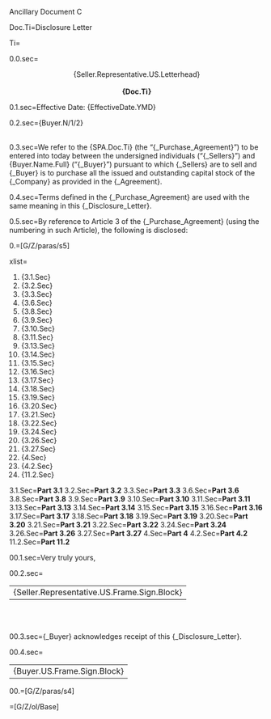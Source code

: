 Ancillary Document C

Doc.Ti=Disclosure Letter

Ti=</i>

0.0.sec=<center>{Seller.Representative.US.Letterhead}<br><br><b>{Doc.Ti}</b></center>

0.1.sec=Effective Date: {EffectiveDate.YMD}

0.2.sec={Buyer.N/1/2}<br><br>

0.3.sec=We refer to the {SPA.Doc.Ti} (the “{_Purchase_Agreement}”) to be entered into today between the undersigned individuals (“{_Sellers}”) and {Buyer.Name.Full} (“{_Buyer}”) pursuant to which {_Sellers} are to sell and {_Buyer} is to purchase all the issued and outstanding capital stock of the {_Company} as provided in the {_Agreement}.

0.4.sec=Terms defined in the {_Purchase_Agreement} are used with the same meaning in this {_Disclosure_Letter}.

0.5.sec=By reference to Article 3 of the {_Purchase_Agreement} (using the numbering in such Article), the following is disclosed:

0.=[G/Z/paras/s5]

xlist=<ol><li>{3.1.Sec}<li>{3.2.Sec}<li>{3.3.Sec}<li>{3.6.Sec}<li>{3.8.Sec}<li>{3.9.Sec}<li>{3.10.Sec}<li>{3.11.Sec}<li>{3.13.Sec}<li>{3.14.Sec}<li>{3.15.Sec}<li>{3.16.Sec}<li>{3.17.Sec}<li>{3.18.Sec}<li>{3.19.Sec}<li>{3.20.Sec}<li>{3.21.Sec}<li>{3.22.Sec}<li>{3.24.Sec}<li>{3.26.Sec}<li>{3.27.Sec}<li>{4.Sec}<li>{4.2.Sec}<li>{11.2.Sec}</ol>

3.1.Sec=<b>Part 3.1</b>
3.2.Sec=<b>Part 3.2</b>
3.3.Sec=<b>Part 3.3</b>
3.6.Sec=<b>Part 3.6</b>
3.8.Sec=<b>Part 3.8</b>
3.9.Sec=<b>Part 3.9</b>
3.10.Sec=<b>Part 3.10</b>
3.11.Sec=<b>Part 3.11</b>
3.13.Sec=<b>Part 3.13</b>
3.14.Sec=<b>Part 3.14</b>
3.15.Sec=<b>Part 3.15</b>
3.16.Sec=<b>Part 3.16</b>
3.17.Sec=<b>Part 3.17</b>
3.18.Sec=<b>Part 3.18</b>
3.19.Sec=<b>Part 3.19</b>
3.20.Sec=<b>Part 3.20</b>
3.21.Sec=<b>Part 3.21</b>
3.22.Sec=<b>Part 3.22</b>
3.24.Sec=<b>Part 3.24</b>
3.26.Sec=<b>Part 3.26</b>
3.27.Sec=<b>Part 3.27</b>
4.Sec=<b>Part 4</b>
4.2.Sec=<b>Part 4.2</b>
11.2.Sec=<b>Part 11.2</b>



00.1.sec=Very truly yours,

00.2.sec=<table><tr><td>{Seller.Representative.US.Frame.Sign.Block}</td></tr></table><br><br>

00.3.sec={_Buyer} acknowledges receipt of this {_Disclosure_Letter}.

00.4.sec=<table><tr><td>{Buyer.US.Frame.Sign.Block}</td></tr></table>

00.=[G/Z/paras/s4]

=[G/Z/ol/Base]

